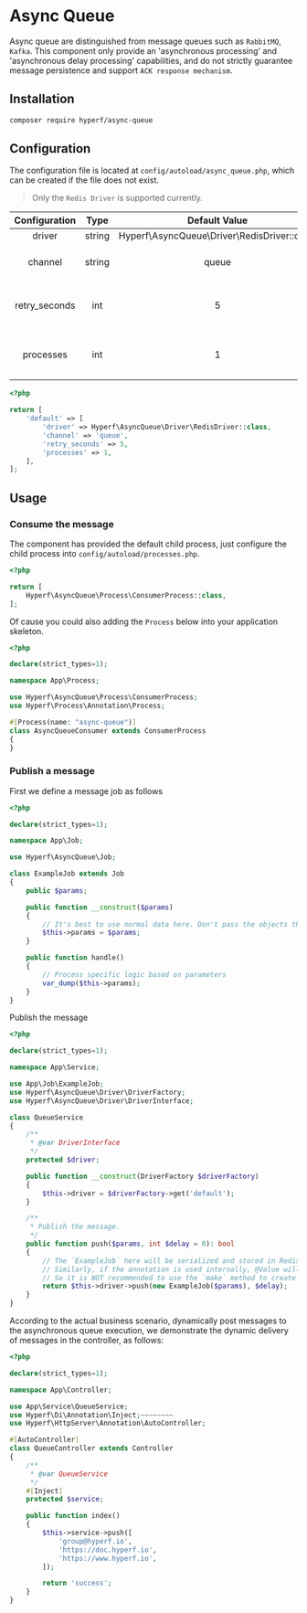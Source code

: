 # Async Queue

Async queue are distinguished from message queues such as `RabbitMQ`, `Kafka`. This component only provide an 'asynchronous processing' and 'asynchronous delay processing' capabilities, and do not strictly guarantee message persistence and support `ACK response mechanism`.

## Installation

```bash
composer require hyperf/async-queue
```

## Configuration

The configuration file is located at `config/autoload/async_queue.php`, which can be created if the file does not exist.

> Only the `Redis Driver` is supported currently.

|     Configuration      |  Type  |                   Default Value                    |        Memo        |
|:-------------:|:------:|:-------------------------------------------:|:------------------:|
|    driver     | string | Hyperf\AsyncQueue\Driver\RedisDriver::class |         None         |
|    channel    | string |                    queue                    |      The prefix of the queue      |
| retry_seconds |  int   |                      5                      | Retry the interval after failure |
|   processes   |  int   |                      1                      |     The number of consumer processes     |

```php
<?php

return [
    'default' => [
        'driver' => Hyperf\AsyncQueue\Driver\RedisDriver::class,
        'channel' => 'queue',
        'retry_seconds' => 5,
        'processes' => 1,
    ],
];

```

## Usage

### Consume the message

The component has provided the default child process, just configure the child process into `config/autoload/processes.php`.

```php
<?php

return [
    Hyperf\AsyncQueue\Process\ConsumerProcess::class,
];
```

Of cause you could also adding the `Process` below into your application skeleton.

```php
<?php

declare(strict_types=1);

namespace App\Process;

use Hyperf\AsyncQueue\Process\ConsumerProcess;
use Hyperf\Process\Annotation\Process;

#[Process(name: "async-queue")]
class AsyncQueueConsumer extends ConsumerProcess
{
}
```

### Publish a message

First we define a message job as follows

```php
<?php

declare(strict_types=1);

namespace App\Job;

use Hyperf\AsyncQueue\Job;

class ExampleJob extends Job
{
    public $params;

    public function __construct($params)
    {
        // It's best to use normal data here. Don't pass the objects that carry IO, such as PDO objects.
        $this->params = $params;
    }

    public function handle()
    {
        // Process specific logic based on parameters
        var_dump($this->params);
    }
}
```

Publish the message

```php
<?php

declare(strict_types=1);

namespace App\Service;

use App\Job\ExampleJob;
use Hyperf\AsyncQueue\Driver\DriverFactory;
use Hyperf\AsyncQueue\Driver\DriverInterface;

class QueueService
{
    /**
     * @var DriverInterface
     */
    protected $driver;

    public function __construct(DriverFactory $driverFactory)
    {
        $this->driver = $driverFactory->get('default');
    }

    /**
     * Publish the message.
     */
    public function push($params, int $delay = 0): bool
    {
        // The `ExampleJob` here will be serialized and stored in Redis, so internal variables of the object are best passed only normal data.
        // Similarly, if the annotation is used internally, @Value will serialize the corresponding object, causing the message body to become larger.
        // So it is NOT recommended to use the `make` method to create a `Job` object.
        return $this->driver->push(new ExampleJob($params), $delay);
    }
}
```

According to the actual business scenario, dynamically post messages to the asynchronous queue execution, we demonstrate the dynamic delivery of messages in the controller, as follows:

```php
<?php

declare(strict_types=1);

namespace App\Controller;

use App\Service\QueueService;
use Hyperf\Di\Annotation\Inject;~~~~~~~~
use Hyperf\HttpServer\Annotation\AutoController;

#[AutoController]
class QueueController extends Controller
{
    /**
     * @var QueueService
     */
    #[Inject]
    protected $service;

    public function index()
    {
        $this->service->push([
            'group@hyperf.io',
            'https://doc.hyperf.io',
            'https://www.hyperf.io',
        ]);

        return 'success';
    }
}
```
